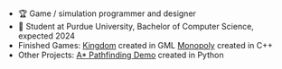 - 🏆 Game / simulation programmer and designer
- 🏫 Student at Purdue University, Bachelor of Computer Science, expected 2024
- Finished Games: 
    [Kingdom](https://github.com/jbounds101/Kingdom) created in GML
    [Monopoly](https://github.com/jbounds101/Monopoly) created in C++
- Other Projects:
    [A* Pathfinding Demo](https://github.com/jbounds101/AStar-PathFinding) created in Python
    
